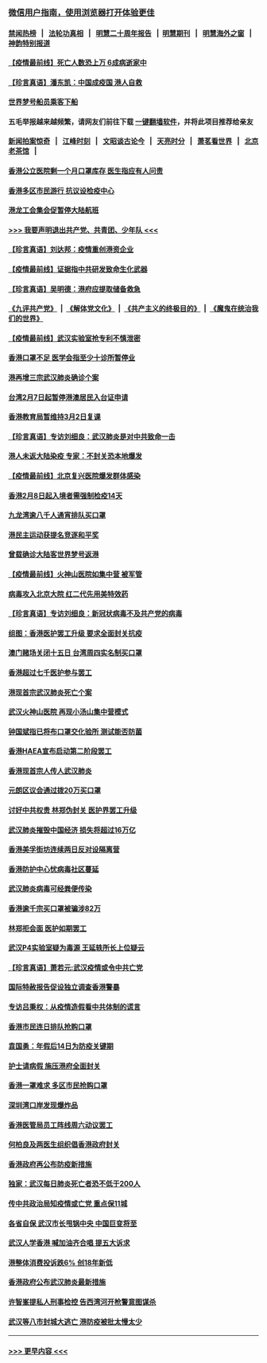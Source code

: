 ### [微信用户指南，使用浏览器打开体验更佳](https://github.com/gfw-breaker/banned-news1/blob/master/indexes/wechat-guide.md?t=0)
#### [禁闻热榜](热点新闻.md?t=0)  &nbsp;&nbsp;|&nbsp;&nbsp; [法轮功真相](https://github.com/gfw-breaker/truth/blob/master/README.md?t=0) &nbsp;&nbsp;|&nbsp;&nbsp; [明慧二十周年报告](https://github.com/gfw-breaker/mh-reports/blob/master/README.md?t=0) &nbsp;&nbsp;|&nbsp;&nbsp;[明慧期刊](https://github.com/gfw-breaker/mh-qikan) &nbsp;&nbsp;|&nbsp;&nbsp; [明慧海外之窗](https://github.com/gfw-breaker/mh-news/blob/master/README.md?t=0) &nbsp;&nbsp;|&nbsp;&nbsp; [神韵特别报道](https://github.com/gfw-breaker/mh-news/blob/master/shenyun.md?t=0)
#### [【疫情最前线】死亡人数恐上万 6成病逝家中](../pages/nsc415/n11856687.md?t=02101422) 
#### [【珍言真语】潘东凯：中国成疫国 港人自救](../pages/nsc415/n11856962.md?t=02101422) 
#### [世界梦号船员乘客下船](../pages/nsc415/n11856883.md?t=02101422) 
#### 五毛举报越来越频繁，请网友们前往下载 [一键翻墙软件](https://github.com/gfw-breaker/ssr-accounts)，并将此项目推荐给亲友
#### [新闻拍案惊奇](https://github.com/gfw-breaker/banned-news1/blob/master/pages/link4.md) &nbsp;&nbsp;|&nbsp;&nbsp; [江峰时刻](https://github.com/gfw-breaker/banned-news1/blob/master/pages/link4.md) &nbsp;&nbsp;|&nbsp;&nbsp; [文昭谈古论今](https://github.com/gfw-breaker/banned-news1/blob/master/pages/link4.md) &nbsp;&nbsp;|&nbsp;&nbsp; [天亮时分](https://github.com/gfw-breaker/banned-news1/blob/master/pages/link4.md) &nbsp;&nbsp;|&nbsp;&nbsp; [萧茗看世界](https://github.com/gfw-breaker/banned-news1/blob/master/pages/link4.md) &nbsp;&nbsp;|&nbsp;&nbsp; [北京老茶馆](https://github.com/gfw-breaker/banned-news1/blob/master/pages/link4.md) &nbsp;&nbsp;|&nbsp;&nbsp; 
#### [香港公立医院剩一个月口罩库存 医生指应有人问责](../pages/nsc415/n11856875.md?t=02101422) 
#### [香港多区市民游行 抗议设检疫中心](../pages/nsc415/n11856866.md?t=02101422) 
#### [港龙工会集会促暂停大陆航班](../pages/nsc415/n11856840.md?t=02101422) 
#### [>>> 我要声明退出共产党、共青团、少年队 <<<](https://github.com/begood0513/goodnews/blob/master/quit/letter.md) 
#### [【珍言真语】刘达邦：疫情重创港资企业](../pages/nsc415/n11854274.md?t=02101422) 
#### [【疫情最前线】证据指中共研发致命生化武器](../pages/nsc415/n11853087.md?t=02101422) 
#### [【珍言真语】吴明德：港府应提取储备救急](../pages/nsc415/n11852734.md?t=02101422) 
#### [《九评共产党》](https://github.com/begood0513/9ping.md/blob/master/README.md) &nbsp;|&nbsp; [《解体党文化》](../../../../jtdwh.md/blob/master/README.md)  &nbsp;|&nbsp; [《共产主义的终极目的》](../../../../gczydzjmd.md/blob/master/README.md) &nbsp;|&nbsp; [《魔鬼在统治我们的世界》](../../../../mgztzwmdsj.md/blob/master/README.md) 
#### [【疫情最前线】武汉实验室抢专利不慎泄密](../pages/nsc415/n11850310.md?t=02101422) 
#### [香港口罩不足 医学会指至少十诊所暂停业](../pages/nsc415/n11850301.md?t=02101422) 
#### [港再增三宗武汉肺炎确诊个案](../pages/nsc415/n11850328.md?t=02101422) 
#### [台湾2月7日起暂停港澳居民入台证申请](../pages/nsc415/n11850304.md?t=02101422) 
#### [香港教育局暂维持3月2日复课](../pages/nsc415/n11850260.md?t=02101422) 
#### [【珍言真语】专访刘细良：武汉肺炎是对中共致命一击](../pages/nsc415/n11849934.md?t=02101422) 
#### [港人未返大陆染疫 专家：不封关恐本地爆发](../pages/nsc415/n11848021.md?t=02101422) 
#### [【疫情最前线】北京复兴医院爆发群体感染](../pages/nsc415/n11847626.md?t=02101422) 
#### [香港2月8日起入境者需强制检疫14天](../pages/nsc415/n11847658.md?t=02101422) 
#### [九龙湾逾八千人通宵排队买口罩](../pages/nsc415/n11847647.md?t=02101422) 
#### [港民主运动获提名竞逐和平奖](../pages/nsc415/n11847633.md?t=02101422) 
#### [曾载确诊大陆客世界梦号返港](../pages/nsc415/n11847608.md?t=02101422) 
#### [【疫情最前线】火神山医院如集中营 被军管](../pages/nsc415/n11847524.md?t=02101422) 
#### [病毒攻入北京大院 红二代先用美特效药](../pages/nsc415/n11847427.md?t=02101422) 
#### [【珍言真语】专访刘细良：新冠状病毒不及共产党的病毒](../pages/nsc415/n11847164.md?t=02101422) 
#### [组图：香港医护罢工升级 要求全面封关抗疫](../pages/nsc415/n11844107.md?t=02101422) 
#### [澳门赌场关闭十五日 台湾周四实名制买口罩](../pages/nsc415/n11845083.md?t=02101422) 
#### [香港超过七千医护参与罢工](../pages/nsc415/n11845051.md?t=02101422) 
#### [港现首宗武汉肺炎死亡个案](../pages/nsc415/n11844998.md?t=02101422) 
#### [武汉火神山医院 再现小汤山集中营模式](../pages/nsc415/n11844763.md?t=02101422) 
#### [钟国斌指已将布口罩交化验所 测试能否防菌](../pages/nsc415/n11842783.md?t=02101422) 
#### [香港HAEA宣布启动第二阶段罢工](../pages/nsc415/n11842723.md?t=02101422) 
#### [香港现首宗人传人武汉肺炎](../pages/nsc415/n11842766.md?t=02101422) 
#### [元朗区议会通过拨20万买口罩](../pages/nsc415/n11842754.md?t=02101422) 
#### [讨好中共权贵 林郑伪封关 医护界罢工升级](../pages/nsc415/n11842359.md?t=02101422) 
#### [武汉肺炎摧毁中国经济 损失将超过16万亿](../pages/nsc415/n11839723.md?t=02101422) 
#### [香港美孚街坊连续两日反对设隔离营](../pages/nsc415/n11839962.md?t=02101422) 
#### [香港防护中心忧病毒社区蔓延](../pages/nsc415/n11839933.md?t=02101422) 
#### [武汉肺炎病毒可经粪便传染](../pages/nsc415/n11839939.md?t=02101422) 
#### [香港逾千宗买口罩被骗涉82万](../pages/nsc415/n11839914.md?t=02101422) 
#### [林郑拒会面 医护如期罢工](../pages/nsc415/n11839892.md?t=02101422) 
#### [武汉P4实验室疑为毒源 王延轶所长上位疑云](../pages/nsc415/n11835543.md?t=02101422) 
#### [【珍言真语】萧若元:武汉疫情或令中共亡党](../pages/nsc415/n11829394.md?t=02101422) 
#### [国际特赦报告促设独立调查香港警暴](../pages/nsc415/n11833845.md?t=02101422) 
#### [专访吕秉权：从疫情造假看中共体制的谎言](../pages/nsc415/n11833813.md?t=02101422) 
#### [香港市民连日排队抢购口罩](../pages/nsc415/n11833794.md?t=02101422) 
#### [袁国勇：年假后14日为防疫关键期](../pages/nsc415/n11831088.md?t=02101422) 
#### [护士请病假 施压港府全面封关](../pages/nsc415/n11831030.md?t=02101422) 
#### [香港一罩难求 多区市民抢购口罩](../pages/nsc415/n11831002.md?t=02101422) 
#### [深圳湾口岸发现爆炸品](../pages/nsc415/n11828802.md?t=02101422) 
#### [香港医管局员工阵线周六动议罢工](../pages/nsc415/n11828762.md?t=02101422) 
#### [何柏良及两医生组织倡香港政府封关](../pages/nsc415/n11828749.md?t=02101422) 
#### [香港政府再公布防疫新措施](../pages/nsc415/n11828716.md?t=02101422) 
#### [独家：武汉每日肺炎死亡者恐不低于200人](../pages/nsc415/n11828240.md?t=02101422) 
#### [传中共政治局知疫情或亡党 重点保11城](../pages/nsc415/n11828145.md?t=02101422) 
#### [各省自保 武汉市长甩锅中央 中国巨变将至](../pages/nsc415/n11828021.md?t=02101422) 
#### [武汉人学香港 喊加油齐合唱 提五大诉求](../pages/nsc415/n11827046.md?t=02101422) 
#### [港整体消费投诉跌6% 创18年新低](../pages/nsc415/n11817280.md?t=02101422) 
#### [香港政府公布武汉肺炎最新措施](../pages/nsc415/n11817152.md?t=02101422) 
#### [许智峯提私人刑事检控 告西湾河开枪警意图谋杀](../pages/nsc415/n11817132.md?t=02101422) 
#### [武汉等八市封城大逃亡 港防疫被批太慢太少](../pages/nsc415/n11817058.md?t=02101422) 

----
#### [ >>> 更早内容 <<< ](../indexes/nsc415-earlier.md)
